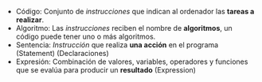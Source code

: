 - Código: Conjunto de *instrucciones* que indican al ordenador las **tareas a realizar**.
- Algoritmo: Las *instrucciones* reciben el nombre de **algoritmos**, un código puede tener uno o más algoritmos.
- Sentencia: *Instrucción* que realiza **una acción** en el programa (Statement) (Declaraciones)
- Expresión: Combinación de valores, variables, operadores y funciones que se evalúa para producir un **resultado** (Expression)